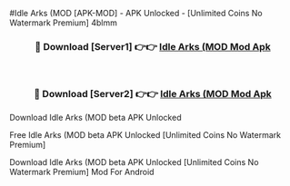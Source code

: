 #Idle Arks (MOD [APK-MOD] - APK Unlocked - [Unlimited Coins No Watermark Premium] 4blmm



<div align="center">

<h3>🔴 Download [Server1] 👉👉 <a href="https://momento.my/?title=Idle_Arks_(MOD">Idle Arks (MOD Mod Apk</a></h3><br>

<h3>🔴 Download [Server2] 👉👉 <a href="https://momento.my/?title=Idle_Arks_(MOD">Idle Arks (MOD Mod Apk</a></h3>
</div>



Download Idle Arks (MOD beta APK Unlocked

Free Idle Arks (MOD beta APK Unlocked [Unlimited Coins No Watermark Premium]

Download Idle Arks (MOD beta APK Unlocked [Unlimited Coins No Watermark Premium] Mod For Android
